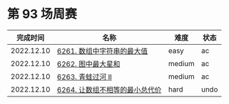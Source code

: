 # 第 93 场周赛

**完成时间**|**名称**|**难度**|**状态**
------------|--------|--------|--------
2022.12.10|[6261. 数组中字符串的最大值](./6261.%20数组中字符串的最大值)|easy|ac
2022.12.10|[6262. 图中最大星和](./6262.%20图中最大星和)|medium|ac
2022.12.10|[6263. 青蛙过河 II](./6263.%20青蛙过河%20II)|medium|ac
2022.12.10|[6264. 让数组不相等的最小总代价](./6264.%20让数组不相等的最小总代价)|hard|undo
